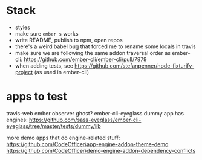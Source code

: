 # Stack

 - styles
 - make sure `ember s` works
 - write README, publish to npm, open repos
 - there's a weird babel bug that forced me to rename some locals in travis
 - make sure we are following the same addon traversal order as ember-cli: https://github.com/ember-cli/ember-cli/pull/7979
 - when adding tests, see https://github.com/stefanpenner/node-fixturify-project (as used in ember-cli)


# apps to test

travis-web
ember observer
ghost?
ember-cli-eyeglass dummy app has engines: https://github.com/sass-eyeglass/ember-cli-eyeglass/tree/master/tests/dummy/lib

more demo apps that do engine-related stuff:
https://github.com/CodeOfficer/app-engine-addon-theme-demo
https://github.com/CodeOfficer/demo-engine-addon-dependency-conflicts

